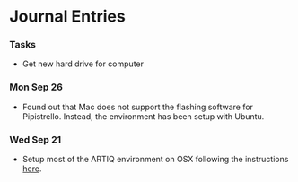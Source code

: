 # Journal Entries

### Tasks

* Get new hard drive for computer

### Mon Sep 26

* Found out that Mac does not support the flashing software for Pipistrello. Instead, the environment has been setup with Ubuntu.

### Wed Sep 21

* Setup most of the ARTIQ environment on OSX following the instructions [here](https://m-labs.hk/artiq/manual-release-2/installing_from_source.html#install-from-source).   
